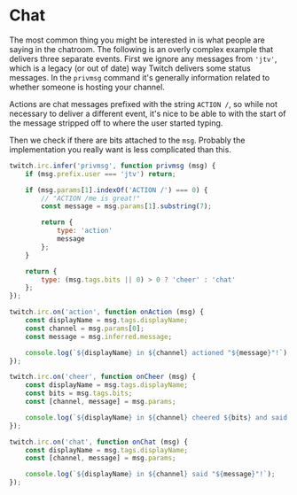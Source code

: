 # Chat

The most common thing you might be interested in is what people are saying in the chatroom. The following is an overly complex example that delivers three separate events. First we ignore any messages from `'jtv'`, which is a legacy (or out of date) way Twitch delivers some status messages. In the `privmsg` command it's generally information related to whether someone is hosting your channel.

Actions are chat messages prefixed with the string `ACTION /`, so while not necessary to deliver a different event, it's nice to be able to with the start of the message stripped off to where the user started typing.

Then we check if there are bits attached to the `msg`. Probably the implementation you really want is less complicated than this.

```javascript
twitch.irc.infer('privmsg', function privmsg (msg) {
    if (msg.prefix.user === 'jtv') return;

    if (msg.params[1].indexOf('ACTION /') === 0) {
        // "ACTION /me is great!"
        const message = msg.params[1].substring(7);

        return {
            type: 'action'
            message
        };
    }

    return {
        type: (msg.tags.bits || 0) > 0 ? 'cheer' : 'chat'
    };
});

twitch.irc.on('action', function onAction (msg) {
    const displayName = msg.tags.displayName;
    const channel = msg.params[0];
    const message = msg.inferred.message;

    console.log(`${displayName} in ${channel} actioned "${message}"!`);
});

twitch.irc.on('cheer', function onCheer (msg) {
    const displayName = msg.tags.displayName;
    const bits = msg.tags.bits;
    const [channel, message] = msg.params;

    console.log(`${displayName} in ${channel} cheered ${bits} and said "${message}"!`);
});

twitch.irc.on('chat', function onChat (msg) {
    const displayName = msg.tags.displayName;
    const [channel, message] = msg.params;

    console.log(`${displayName} in ${channel} said "${message}"!`);
});
```
